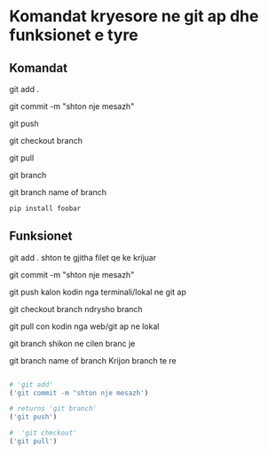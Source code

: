 # Komandat kryesore ne git ap dhe funksionet e tyre



## Komandat

git add .           

git commit -m       "shton nje mesazh"

git push 

git checkout branch  

git pull 

git branch  

git branch name of branch  


```bash
pip install foobar
```

## Funksionet

git add .            shton te gjitha filet qe ke krijuar

git commit -m       "shton nje mesazh"

git push kalon kodin nga terminali/lokal ne git ap

git checkout branch   ndrysho branch

git pull con kodin nga web/git ap ne lokal

git branch   shikon ne cilen branc je

git branch name of branch  Krijon branch te re


```python

# 'git add'
('git commit -m "shton nje mesazh')

# returns 'git branch'
('git push')

#  'git checkout'
('git pull')
```


